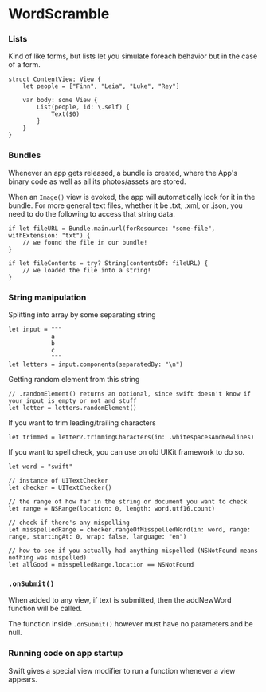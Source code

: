 # WordScramble

### Lists

Kind of like forms, but lists let you simulate foreach behavior but in the case of a form.

    struct ContentView: View {
        let people = ["Finn", "Leia", "Luke", "Rey"]

        var body: some View {
            List(people, id: \.self) {
                Text($0)
            }
        }
    }

### Bundles

Whenever an app gets released, a bundle is created, where the App's binary code as well as all its photos/assets are stored.

When an `Image()` view is evoked, the app will automatically look for it in the bundle. For more general text files, whether it be .txt, .xml, or .json, you need to do the following to access that string data.

    if let fileURL = Bundle.main.url(forResource: "some-file", withExtension: "txt") {
        // we found the file in our bundle!
    }

    if let fileContents = try? String(contentsOf: fileURL) {
        // we loaded the file into a string!
    }

### String manipulation

Splitting into array by some separating string

    let input = """
                a
                b
                c
                """
    let letters = input.components(separatedBy: "\n")

Getting random element from this string

    // .randomElement() returns an optional, since swift doesn't know if your input is empty or not and stuff
    let letter = letters.randomElement()

If you want to trim leading/trailing characters

    let trimmed = letter?.trimmingCharacters(in: .whitespacesAndNewlines)

If you want to spell check, you can use on old UIKit framework to do so.

    let word = "swift"

    // instance of UITextChecker
    let checker = UITextChecker()

    // the range of how far in the string or document you want to check 
    let range = NSRange(location: 0, length: word.utf16.count)

    // check if there's any mispelling
    let misspelledRange = checker.rangeOfMisspelledWord(in: word, range: range, startingAt: 0, wrap: false, language: "en")

    // how to see if you actually had anything mispelled (NSNotFound means nothing was mispelled)
    let allGood = misspelledRange.location == NSNotFound

### `.onSubmit()`

When added to any view, if text is submitted, then the addNewWord function will be called.

The function inside `.onSubmit()` however must have no parameters and be null.

### Running code on app startup

Swift gives a special view modifier to run a function whenever a view appears.


